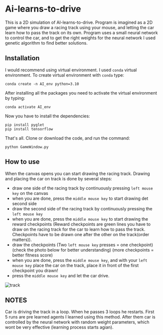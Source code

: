 # Ai-learns-to-drive
This is a 2D simulation of AI-learns-to-drive. Program is imagined as a 2D game where you draw a racing track using your mouse, and letting the car learn how to pass the track on its own. Program uses a small neural network to control the car, and to get the right weights for the neural network I used genetic algorithm to find better solutions.
## Installation
I would recommend using virtual environment. I used `conda` virtual environment. To create virtual environment with `conda` type:
```
conda create -n AI_env python=3.10
```
After installing all the packages you need to activate the virtual environment by typing:
```
conda activate AI_env
```
Now you have to install the dependencies:
```
pip install pyglet
pip install tensorflow
```
That's all. Clone or download the code, and run the command:
```
python GameWindow.py
```

## How to use
When the canvas opens you can start drawing the racing track. Drawing and placing the car on track is done by several steps:
- draw one side of the racing track by continuously pressing `left mouse key` on the canvas
- when you are done, press the `middle mouse key` to start drawing det second side
- draw the second side of the racing track by continuously pressing the `left mouse key`
- when you are done, press the `middle mouse key` to start drawing the reward checkpoints (Reward checkpoints are green lines you have to draw on the racing track for the car to learn how to pass the track. Checkpoints have to be drawn one after the other on the track(order matters)).
- draw the checkpoints (Two `left mouse key` presses = one checkpoint) (check the photo below for better understanding) (more checkpoints = better fitness score) 
- when you are done, press the `middle mouse key`, and with your `left mouse key` place the car on the track, place it in front of the first checkpoint you drawn!
- press the `middle mouse key` and let the car drive.

![track](https://user-images.githubusercontent.com/45481420/195551249-e6599f88-f715-4a86-9219-fae5ec5821b5.PNG)

## NOTES
Car is driving the track in a loop. When he passes 3 loops he restarts. First 5 runs are pre learned agents I learned using this method. After them car is controlled by the neural network with random weight parameters, which wont be very effective (learning process starts agian).
